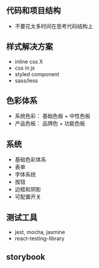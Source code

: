## 代码和项目结构
- 不要花太多时间在思考代码结构上

## 样式解决方案
- inline css X
- css in js
- styled component
- sass/less

## 色彩体系
- 系统色彩： 基础色板 + 中性色板
- 产品色板： 品牌色 + 功能色板

## 系统
- 基础色彩体系
- 表单
- 字体系统
- 按钮
- 边框和阴影
- 可配置开关

## 测试工具
- jest, mocha, jasmine
- react-testing-library 

## storybook
